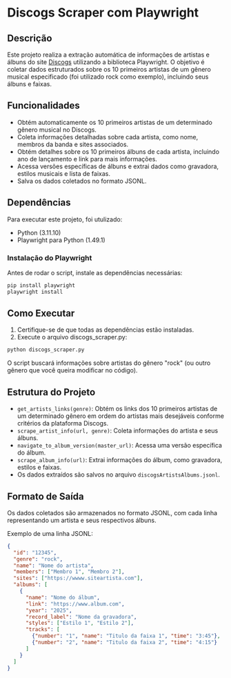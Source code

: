 # Discogs Scraper com Playwright

## Descrição

Este projeto realiza a extração automática de informações de artistas e álbuns do site [Discogs](https://www.discogs.com/pt_BR) utilizando a biblioteca Playwright. O objetivo é coletar dados estruturados sobre os 10 primeiros artistas de um gênero musical especificado (foi utilizado rock como exemplo), incluindo seus álbuns e faixas.

## Funcionalidades

- Obtém automaticamente os 10 primeiros artistas de um determinado gênero musical no Discogs.
- Coleta informações detalhadas sobre cada artista, como nome, membros da banda e sites associados.
- Obtém detalhes sobre os 10 primeiros álbuns de cada artista, incluindo ano de lançamento e link para mais informações.
- Acessa versões específicas de álbuns e extrai dados como gravadora, estilos musicais e lista de faixas.
- Salva os dados coletados no formato JSONL.

## Dependências

Para executar este projeto, foi utulizado:

- Python (3.11.10)
- Playwright para Python (1.49.1)

### Instalação do Playwright

Antes de rodar o script, instale as dependências necessárias:

```sh
pip install playwright
playwright install
```

## Como Executar

1. Certifique-se de que todas as dependências estão instaladas.
2. Execute o arquivo discogs_scraper.py:

```sh
python discogs_scraper.py
```

O script buscará informações sobre artistas do gênero "rock" (ou outro gênero que você queira modificar no código).

## Estrutura do Projeto

- `get_artists_links(genre)`: Obtém os links dos 10 primeiros artistas de um determinado gênero em ordem do artistas mais desejáveis conforme critérios da plataforma Discogs.
- `scrape_artist_info(url, genre)`: Coleta informações do artista e seus álbuns.
- `navigate_to_album_version(master_url)`: Acessa uma versão específica do álbum.
- `scrape_album_info(url)`: Extrai informações do álbum, como gravadora, estilos e faixas.
- Os dados extraídos são salvos no arquivo `discogsArtistsAlbums.jsonl`.

## Formato de Saída

Os dados coletados são armazenados no formato JSONL, com cada linha representando um artista e seus respectivos álbuns.

Exemplo de uma linha JSONL:

```json
{
  "id": "12345",
  "genre": "rock",
  "name": "Nome do artista",
  "members": ["Membro 1", "Membro 2"],
  "sites": ["https://wwww.siteartista.com"],
  "albums": [
    {
      "name": "Nome do álbum",
      "link": "https://www.album.com",
      "year": "2025",
      "record_label": "Nome da gravadora",
      "styles": ["Estilo 1", "Estilo 2"],
      "tracks": [
        {"number": "1", "name": "Titulo da faixa 1", "time": "3:45"},
        {"number": "2", "name": "Titulo da faixa 2", "time": "4:15"}
      ]
    }
  ]
}
```
